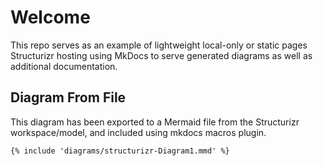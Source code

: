 # Welcome

This repo serves as an example of lightweight local-only or static pages Structurizr hosting using MkDocs to serve generated diagrams as well as additional documentation.

## Diagram From File

This diagram has been exported to a Mermaid file from the Structurizr workspace/model, and included using mkdocs macros plugin.

```mermaid
{% include 'diagrams/structurizr-Diagram1.mmd' %}
```

